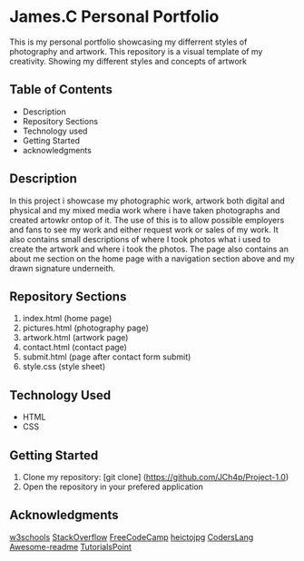 # James.C Personal Portfolio

This is my personal portfolio showcasing my differrent styles of photography and artwork. This repository is a visual template of my creativity. Showing my different styles and concepts of artwork

## Table of Contents

* Description
* Repository Sections
* Technology used
* Getting Started
* acknowledgments

## Description

In this project i showcase my photographic work, artwork both digital and physical and my mixed media work where i have taken photographs and created artowkr ontop of it. The use of this is to allow possible employers and fans to see my work and either request work or sales of my work. It also contains small descriptions of where I took photos what i used to create the artwork and where i took the photos. The page also contains an about me section on the home page with a navigation section above and my drawn signature underneith.

## Repository Sections

1. index.html (home page)
2. pictures.html (photography page)
3. artwork.html (artwork page)
4. contact.html (contact page)
5. submit.html (page after contact form submit)
6. style.css (style sheet)

## Technology Used

* HTML
* CSS

## Getting Started

1. Clone my repository: [git clone] (https://github.com/JCh4p/Project-1.0)
2. Open the repository in your prefered application

## Acknowledgments
[w3schools](https://www.w3schools.com)
[StackOverflow](https://stackoverflow.com/)
[FreeCodeCamp](https://www.freecodecamp.org)
[heictojpg](https://heictojpg.com)
[CodersLang](https://coderslang.com)
[Awesome-readme](https://github.com/matiassingers/awesome-readme)
[TutorialsPoint](https://www.tutorialspoint.com/index.htm)
